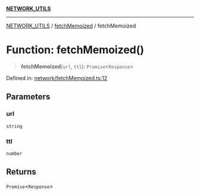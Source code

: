[**NETWORK_UTILS**](../../README.md)

***

[NETWORK_UTILS](../../README.md) / [fetchMemoized](../README.md) / fetchMemoized

# Function: fetchMemoized()

> **fetchMemoized**(`url`, `ttl`): `Promise`\<`Response`\>

Defined in: [network/fetchMemoized.ts:12](https://github.com/dailker/everyutil/blob/26e2bb73429918cf0d08899e9efd90b82a42c92e/src/network/fetchMemoized.ts#L12)

## Parameters

### url

`string`

### ttl

`number`

## Returns

`Promise`\<`Response`\>
